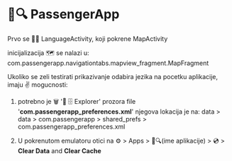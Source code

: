# 🚐🔍 PassengerApp

Prvo se 🏃‍♀️ LanguageActivity, koji pokrene MapActivity

inicijalizacija 🗺 se nalazi u: com.passengerapp.navigationtabs.mapview_fragment.MapFragment

Ukoliko se zeli testirati prikazivanje odabira jezika na pocetku aplikacije, imaju ✌ mogucnosti:


1) potrebno je 🗑 '📱 🗄 Explorer' prozora file '**com.passengerapp_preferences.xml**'
njegova lokacija je na:
data > data > com.passengerapp > shared_prefs > com.passengerapp_preferences.xml

2. U pokrenutom emulatoru otici na ⚙ > Apps > 🚐🔍(ime aplikacije) > 💿 > **Clear Data** and **Clear Cache**